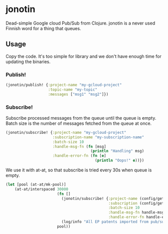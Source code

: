 # jonotin

Dead-simple Google cloud Pub/Sub from Clojure. jonotin is a never used Finnish word for a thing that queues.

## Usage

Copy the code. It's too simple for library and we don't have enough time for updating the binaries.

### Publish!

```clj
(jonotin/publish! {:project-name "my-gcloud-project"
                   :topic-name "my-topic"
                   :messages ["msg1" "msg2"]})
```

### Subscribe!

Subscribe processed messages from the queue until the queue is empty. Batch size is the number of messages fetched from the queue at once.
```clj
(jonotin/subscribe! {:project-name "my-gcloud-project"
                     :subscription-name "my-subscription-name"
                     :batch-size 10
                     :handle-msg-fn (fn [msg]
                                      (println "Handling" msg)
                     :handle-error-fn (fn [e]
                                        (println "Oops!" e))})
  ```
We use it with at-at, so that subscribe is tried every 30s when queue is empty.
```clj
(let [pool (at-at/mk-pool)]
    (at-at/interspaced 30000
                       (fn []
                         (jonotin/subscribe! {:project-name (config/get-property [:pubsub :project-name])
                                              :subscription (config/get-property [:pubsub :subscription])
                                              :batch-size 10
                                              :handle-msg-fn handle-msg!
                                              :handle-error-fn handle-error!})
                         (log/info "All EP patents imported from pub/sub queue"))
                       pool))
```
